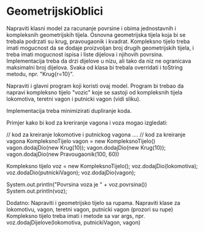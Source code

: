 GeometrijskiOblici
==================
Napraviti klasni model za racunanje povrsine i obima jednostavnih i kompleksnih geometrijskih tijela. 
Osnovna geometrijska tijela koja bi se trebala podrzati su krug, pravougaonik i kvadrat. 
Kompleksno tijelo treba imati mogucnost da se dodaje proizvoljan broj drugih geometrijskih tijela, i treba imati mogucnost ispisa i liste dijelova i njihovih povrsina. Implementacija treba da drzi dijelove u nizu, ali tako da niz ne ogranicava maksimalni broj dijelova.
Svaka od klasa bi trebala overridati i toString metodu, npr. "Krug{r=10}".

Napraviti i glavni program koji koristi ovaj model. Program bi trebao da napravi kompleksno tijelo "vozic" koje se sastoji od kompleksnih tijela lokomotiva, teretni vagon i putnicki vagon (vidi sliku).

Implementacija treba minimizirati dupliranje koda.

Primjer kako bi kod za kreriranje vagona i voza mogao izgledati:

// kod za kreiranje lokomotive i putnickog vagona
....
// kod za kreiranje vagona
KompleksnoTijelo vagon = new KompleksnoTijelo()
vagon.dodajDio(new Krug(10));
vagon.dodajDio(new Krug(10));
vagon.dodajDio(new Pravougaonik(100, 60))

Kompleksno tijelo voz = new KompleksnoTijelo();
voz.dodajDio(lokomotiva);
voz.dodaDio(putnickiVagon);
voz.dodajDio(vagon);

System.out.println("Povrsina voza je " + voz.povrsina())
System.out.println(voz);

Dodatno:
Napraviti i geometrijsko tijelo sa rupama.
Napraviti klase za lokomotivu, vagon, teretni vagon, putnicki vagon (prozori su rupe)
Kompleksno tijelo treba imati i metode sa var args, npr. voz.dodajDijelove(lokomotiva, putnickiVagon, vagon)
